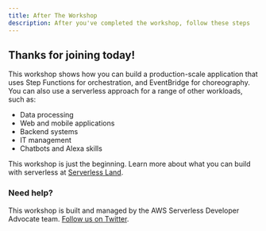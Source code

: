 ```yaml
---
title: After The Workshop
description: After you've completed the workshop, follow these steps
---
```


## Thanks for joining today!

This workshop shows how you can build a production-scale application that uses Step Functions for orchestration, and EventBridge for choreography. You can also use a serverless approach for a range of other workloads, such as:

- Data processing
- Web and mobile applications
- Backend systems
- IT management
- Chatbots and Alexa skills

This workshop is just the beginning. Learn more about what you can build with serverless at [Serverless Land](https://serverlessland.com).

### Need help? ###

This workshop is built and managed by the AWS Serverless Developer Advocate team. [Follow us on Twitter](https://twitter.com/i/lists/1291800104777551872).